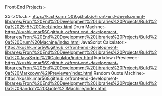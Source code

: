 Front-End Projects:-

25-5 Clock:- https://kushkumar569.github.io/front-end-development-libraries/Front%20End%20Development%20Libraries%20Projects/Build%20a%2025-5%20Clock/index.html
Drum Machine:- https://kushkumar569.github.io/front-end-development-libraries/Front%20End%20Development%20Libraries%20Projects/Build%20a%20Drum%20Machine/index.html
JavaScript Calculator:- https://kushkumar569.github.io/front-end-development-libraries/Front%20End%20Development%20Libraries%20Projects/Build%20a%20JavaScript%20Calculator/index.html
Markdown Previewer:- https://kushkumar569.github.io/front-end-development-libraries/Front%20End%20Development%20Libraries%20Projects/Build%20a%20Markdown%20Previewer/index.html
Random Quote Machine:- https://kushkumar569.github.io/front-end-development-libraries/Front%20End%20Development%20Libraries%20Projects/Build%20a%20Random%20Quote%20Machine/index.html
